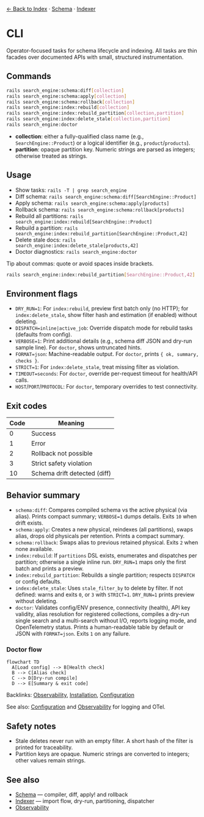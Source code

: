 [← Back to Index](./index.md) · [Schema](./schema.md) · [Indexer](./indexer.md)

# CLI

Operator-focused tasks for schema lifecycle and indexing. All tasks are thin facades over documented APIs with small, structured instrumentation.

## Commands

```bash
rails search_engine:schema:diff[collection]
rails search_engine:schema:apply[collection]
rails search_engine:schema:rollback[collection]
rails search_engine:index:rebuild[collection]
rails search_engine:index:rebuild_partition[collection,partition]
rails search_engine:index:delete_stale[collection,partition]
rails search_engine:doctor
```

- **collection**: either a fully-qualified class name (e.g., `SearchEngine::Product`) or a logical identifier (e.g., `product`/`products`).
- **partition**: opaque partition key. Numeric strings are parsed as integers; otherwise treated as strings.

## Usage

- Show tasks: `rails -T | grep search_engine`
- Diff schema: `rails search_engine:schema:diff[SearchEngine::Product]`
- Apply schema: `rails search_engine:schema:apply[products]`
- Rollback schema: `rails search_engine:schema:rollback[products]`
- Rebuild all partitions: `rails search_engine:index:rebuild[SearchEngine::Product]`
- Rebuild a partition: `rails search_engine:index:rebuild_partition[SearchEngine::Product,42]`
- Delete stale docs: `rails search_engine:index:delete_stale[products,42]`
- Doctor diagnostics: `rails search_engine:doctor`

Tip about commas: quote or avoid spaces inside brackets.

```bash
rails search_engine:index:rebuild_partition[SearchEngine::Product,42]
```

## Environment flags

- `DRY_RUN=1`: For `index:rebuild`, preview first batch only (no HTTP); for `index:delete_stale`, show filter hash and estimation (if enabled) without deleting.
- `DISPATCH=inline|active_job`: Override dispatch mode for rebuild tasks (defaults from config).
- `VERBOSE=1`: Print additional details (e.g., schema diff JSON and dry-run sample line). For `doctor`, shows untruncated hints.
- `FORMAT=json`: Machine-readable output. For `doctor`, prints `{ ok, summary, checks }`.
- `STRICT=1`: For `index:delete_stale`, treat missing filter as violation.
- `TIMEOUT=seconds`: For `doctor`, override per-request timeout for health/API calls.
- `HOST`/`PORT`/`PROTOCOL`: For `doctor`, temporary overrides to test connectivity.

## Exit codes

| Code | Meaning                             |
| ---- | ----------------------------------- |
| 0    | Success                             |
| 1    | Error                               |
| 2    | Rollback not possible               |
| 3    | Strict safety violation             |
| 10   | Schema drift detected (diff)        |

## Behavior summary

- `schema:diff`: Compares compiled schema vs the active physical (via alias). Prints compact summary; `VERBOSE=1` dumps details. Exits `10` when drift exists.
- `schema:apply`: Creates a new physical, reindexes (all partitions), swaps alias, drops old physicals per retention. Prints a compact summary.
- `schema:rollback`: Swaps alias to previous retained physical. Exits `2` when none available.
- `index:rebuild`: If `partitions` DSL exists, enumerates and dispatches per partition; otherwise a single inline run. `DRY_RUN=1` maps only the first batch and prints a preview.
- `index:rebuild_partition`: Rebuilds a single partition; respects `DISPATCH` or config defaults.
- `index:delete_stale`: Uses `stale_filter_by` to delete by filter. If not defined: warns and exits `0`, or `3` with `STRICT=1`. `DRY_RUN=1` prints preview without deleting.
- `doctor`: Validates config/ENV presence, connectivity (health), API key validity, alias resolution for registered collections, compiles a dry-run single search and a multi-search without I/O, reports logging mode, and OpenTelemetry status. Prints a human-readable table by default or JSON with `FORMAT=json`. Exits `1` on any failure.

### Doctor flow

```mermaid
flowchart TD
  A[Load config] --> B[Health check]
  B --> C[Alias check]
  C --> D[Dry‑run compile]
  D --> E[Summary & exit code]
```

Backlinks: [Observability](./observability.md#opentelemetry), [Installation](./installation.md), [Configuration](./configuration.md)


See also: [Configuration](./configuration.md) and [Observability](./observability.md#opentelemetry) for logging and OTel.

## Safety notes

- Stale deletes never run with an empty filter. A short hash of the filter is printed for traceability.
- Partition keys are opaque. Numeric strings are converted to integers; other values remain strings.

## See also

- [Schema](./schema.md) — compiler, diff, apply! and rollback
- [Indexer](./indexer.md) — import flow, dry-run, partitioning, dispatcher
- [Observability](./observability.md)

